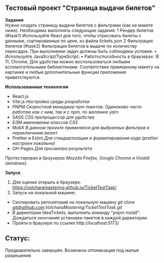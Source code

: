  ## Тестовый проект "Страница выдачи билетов"  

**Задание**  
Нужно создать страницу выдачи билетов с фильтрами (как на макете
ниже). 
Необходимо выполнить следующие задания: 
1 Рендер билетов (#task1) 
Используйте React для того, чтобы отрисовать билеты с данными, 
сортированные по цене, из файла tickets.json 
2 Фильтрация билетов (#task2) 
Фильтрация билетов в выдаче по количеству пересадок. 
При выполнении задач должны быть соблюдены условия: 
• Используйте JavaScript/TypeScript; 
• 
Работоспособность в браузерах: IE 11, Chrome; 
Для удобства можно воспользоваться любыми вспомогательными 
библиотеками. Соответствие примерному макету на картинке и 
любые дополнительные функции приложения приветствуются. 


**Использованные технологии** 
- React.js 
- Vite.js *Настройка среды разработки*
- PNPM *Скоростной менеджер npm пакетов. Одинаково часто работаю как с ним, так и с npm, по желанию yarn*
- SASS *CSS препроцессор для удобства*
- БЭМ *именование классов CSS*
- MobX *В данном проекте применялся для выбранных фильтров и переключения валют*
- Prettier и Eslint *Для стандартизации и форматирования кода (prettier настроен локально)*
- GH-Pages *Для просмотра результата* 


*Протестирован в браузерах Mozzila Firefox, Google Chrome и Vivaldi (windows).*

**Запуск**  
1. Для оценки открыть в браузере: https://volcharamastering.github.io/TicketTestTask/ 
2. Запуск на локальной машине: 
- Скопировать репозиторий на локальную машину *git clone git@github.com:VolcharaMastering/TicketTestTask.git*
- В директории IdeaTickets, выполнить команду "pnpm install". Дождаться окончания установки пакетов в каждой директории.
- Пройти в браузере по ссылке http://localhost:5173/


## Статус:   
Предварительно завершён. Возможна оптимизация под малые разрешения 
